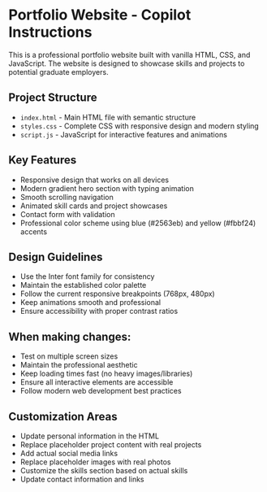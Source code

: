 <!-- Use this file to provide workspace-specific custom instructions to Copilot. For more details, visit https://code.visualstudio.com/docs/copilot/copilot-customization#_use-a-githubcopilotinstructionsmd-file -->

# Portfolio Website - Copilot Instructions

This is a professional portfolio website built with vanilla HTML, CSS, and JavaScript. The website is designed to showcase skills and projects to potential graduate employers.

## Project Structure
- `index.html` - Main HTML file with semantic structure
- `styles.css` - Complete CSS with responsive design and modern styling
- `script.js` - JavaScript for interactive features and animations

## Key Features
- Responsive design that works on all devices
- Modern gradient hero section with typing animation
- Smooth scrolling navigation
- Animated skill cards and project showcases
- Contact form with validation
- Professional color scheme using blue (#2563eb) and yellow (#fbbf24) accents

## Design Guidelines
- Use the Inter font family for consistency
- Maintain the established color palette
- Follow the current responsive breakpoints (768px, 480px)
- Keep animations smooth and professional
- Ensure accessibility with proper contrast ratios

## When making changes:
- Test on multiple screen sizes
- Maintain the professional aesthetic
- Keep loading times fast (no heavy images/libraries)
- Ensure all interactive elements are accessible
- Follow modern web development best practices

## Customization Areas
- Update personal information in the HTML
- Replace placeholder project content with real projects
- Add actual social media links
- Replace placeholder images with real photos
- Customize the skills section based on actual skills
- Update contact information and links

